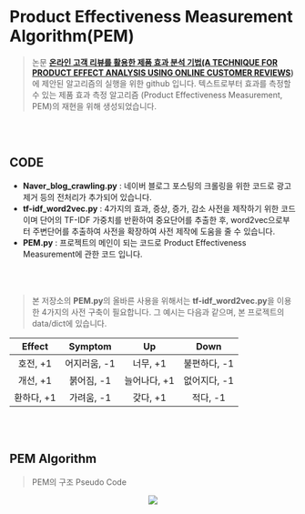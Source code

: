 # Product Effectiveness Measurement Algorithm(PEM)


> 논문  **[온라인 고객 리뷰를 활용한 제품 효과 분석 기법(A TECHNIQUE FOR PRODUCT EFFECT ANALYSIS USING ONLINE CUSTOMER REVIEWS](http://ktsde.kips.or.kr/digital-library/23873))** 에 제안된 알고리즘의 실행을 위한 github 입니다. 
> 텍스트로부터 효과를 측정할 수 있는 제품 효과 측정 알고리즘 (Product Effectiveness Measurement, PEM)의 재현을 위해 생성되었습니다.

 </br>
 </br>
 
 ## CODE

- **Naver_blog_crawling.py** : 네이버 블로그 포스팅의 크롤링을 위한 코드로 광고제거 등의 전처리가 추가되어 있습니다.
- **tf-idf_word2vec.py** : 4가지의 효과, 증상, 증가, 감소 사전을 제작하기 위한 코드이며 단어의 TF-IDF 가중치를 반환하여 중요단어를 추출한 후, word2vec으로부터 주변단어를 추출하여 사전을 확장하여 사전 제작에 도움을 줄 수 있습니다. 
- **PEM.py** : 프로젝트의 메인이 되는 코드로 Product Effectiveness Measurement에 관한 코드 입니다.

</br>
</br>

> 본 저장소의 **PEM.py**의 올바른 사용을 위해서는 **tf-idf_word2vec.py**을 이용한 4가지의 사전 구축이 필요합니다. 그 예시는 다음과 같으며, 본 프로젝트의 data/dict에 있습니다.



|**Effect**|**Symptom**|**Up**|**Down**|
|:--------:|:--------:|:--------:|:--------:|
|호전, +1|어지러움, -1|너무, +1|불편하다, -1|
|개선, +1|붉어짐, -1|늘어나다, +1|없어지다, -1|
|환하다, +1|가려움, -1|갖다, +1|적다, -1|

</br>
</br>

## PEM Algorithm
> PEM의 구조 Pseudo Code

 <p align="center"><img src="https://user-images.githubusercontent.com/66989777/133086338-1fc504be-8914-400e-882c-696c2a2e34c3.PNG"></p>
